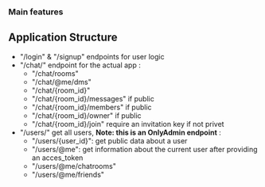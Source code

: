 ### Main features

## Application Structure

- "/login" & "/signup" endpoints for user logic
- "/chat/" endpoint for the actual app :
    - "/chat/rooms"
    - "/chat/@me/dms" 
    - "/chat/{room_id}"
    - "/chat/{room_id}/messages" if public
    - "/chat/{room_id}/members" if public
    - "/chat/{room_id}/owner" if public
    - "/chat/{room_id}/join" require an invitation key if not privet
- "/users/" get all users, **Note: this is an OnlyAdmin endpoint** :
    - "/users/{user_id}": get public data about a user 
    - "/users/@me": get information about the current user after providing an acces_token
    - "/users/@me/chatrooms"
    - "/users/@me/friends" 
